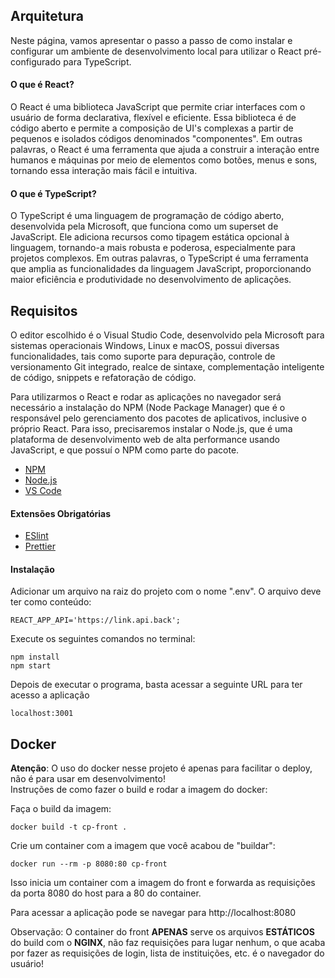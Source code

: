 ## Arquitetura

Neste página, vamos apresentar o passo a passo de como instalar e configurar um ambiente de desenvolvimento local para utilizar o React pré-configurado para TypeScript.

#### O que é React?

O React é uma biblioteca JavaScript que permite criar interfaces com o usuário de forma declarativa, flexível e eficiente. Essa biblioteca é de código aberto e permite a composição de UI's complexas a partir de pequenos e isolados códigos denominados "componentes". Em outras palavras, o React é uma ferramenta que ajuda a construir a interação entre humanos e máquinas por meio de elementos como botões, menus e sons, tornando essa interação mais fácil e intuitiva.

#### O que é TypeScript?

O TypeScript é uma linguagem de programação de código aberto, desenvolvida pela Microsoft, que funciona como um superset de JavaScript. Ele adiciona recursos como tipagem estática opcional à linguagem, tornando-a mais robusta e poderosa, especialmente para projetos complexos. Em outras palavras, o TypeScript é uma ferramenta que amplia as funcionalidades da linguagem JavaScript, proporcionando maior eficiência e produtividade no desenvolvimento de aplicações.

## Requisitos

O editor escolhido é o Visual Studio Code, desenvolvido pela Microsoft para sistemas operacionais Windows, Linux e macOS, possui diversas funcionalidades, tais como suporte para depuração, controle de versionamento Git integrado, realce de sintaxe, complementação inteligente de código, snippets e refatoração de código.

Para utilizarmos o React e rodar as aplicações no navegador será necessário a instalação do NPM (Node Package Manager) que é o responsável pelo gerenciamento dos pacotes de aplicativos, inclusive o próprio React. Para isso, precisaremos instalar o Node.js, que é uma plataforma de desenvolvimento web de alta performance usando JavaScript, e que possuí o NPM como parte do pacote.

- [NPM ](https://docs.npmjs.com/downloading-and-installing-node-js-and-npm)
- [Node.js](https://nodejs.org/en)
- [VS Code](https://code.visualstudio.com/download)

#### Extensões Obrigatórias

- [ESlint](https://marketplace.visualstudio.com/items?itemName=dbaeumer.vscode-eslint)
- [Prettier](https://marketplace.visualstudio.com/items?itemName=esbenp.prettier-vscode)

#### Instalação

Adicionar um arquivo na raiz do projeto com o nome ".env".
O arquivo deve ter como conteúdo:

```
REACT_APP_API='https://link.api.back';
```

Execute os seguintes comandos no terminal:

```
npm install
npm start

```

Depois de executar o programa, basta acessar a seguinte URL para ter acesso a aplicação

```
localhost:3001
```

## Docker

**Atenção**: O uso do docker nesse projeto é apenas para facilitar o deploy, não é para usar em desenvolvimento!<br>
Instruções de como fazer o build e rodar a imagem do docker:

Faça o build da imagem:
```
docker build -t cp-front .
```

Crie um container com a imagem que você acabou de "buildar":
```
docker run --rm -p 8080:80 cp-front
```

Isso inicia um container com a imagem do front e forwarda as requisições da porta 8080 do host para a 80 do container.

Para acessar a aplicação pode se navegar para http://localhost:8080

Observação: O container do front **APENAS** serve os arquivos **ESTÁTICOS** do build com o **NGINX**, não faz requisições para lugar nenhum, o que acaba por fazer as requisições de login, lista de instituições, etc. é o navegador do usuário!
